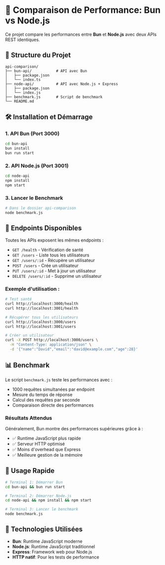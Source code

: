 # 🚀 Comparaison de Performance: Bun vs Node.js

Ce projet compare les performances entre **Bun** et **Node.js** avec deux APIs REST identiques.

## 📁 Structure du Projet

```
api-comparison/
├── bun-api/           # API avec Bun
│   ├── package.json
│   └── index.ts
├── node-api/          # API avec Node.js + Express  
│   ├── package.json
│   └── index.js
├── benchmark.js       # Script de benchmark
└── README.md
```

## 🛠️ Installation et Démarrage

### 1. API Bun (Port 3000)
```bash
cd bun-api
bun install
bun run start
```

### 2. API Node.js (Port 3001)  
```bash
cd node-api
npm install
npm start
```

### 3. Lancer le Benchmark
```bash
# Dans le dossier api-comparison
node benchmark.js
```

## 🔌 Endpoints Disponibles

Toutes les APIs exposent les mêmes endpoints :

- `GET /health` - Vérification de santé
- `GET /users` - Liste tous les utilisateurs
- `GET /users/:id` - Récupère un utilisateur
- `POST /users` - Crée un utilisateur
- `PUT /users/:id` - Met à jour un utilisateur  
- `DELETE /users/:id` - Supprime un utilisateur

### Exemple d'utilisation :

```bash
# Test santé
curl http://localhost:3000/health
curl http://localhost:3001/health

# Récupérer tous les utilisateurs
curl http://localhost:3000/users
curl http://localhost:3001/users

# Créer un utilisateur
curl -X POST http://localhost:3000/users \
  -H "Content-Type: application/json" \
  -d '{"name":"David","email":"david@example.com","age":28}'
```

## 📊 Benchmark

Le script `benchmark.js` teste les performances avec :
- 1000 requêtes simultanées par endpoint
- Mesure du temps de réponse
- Calcul des requêtes par seconde
- Comparaison directe des performances

### Résultats Attendus

Généralement, Bun montre des performances supérieures grâce à :
- ✅ Runtime JavaScript plus rapide
- ✅ Serveur HTTP optimisé  
- ✅ Moins d'overhead que Express
- ✅ Meilleure gestion de la mémoire

## 🚦 Usage Rapide

```bash
# Terminal 1: Démarrer Bun
cd bun-api && bun run start

# Terminal 2: Démarrer Node.js  
cd node-api && npm install && npm start

# Terminal 3: Lancer le benchmark
node benchmark.js
```

## 🔧 Technologies Utilisées

- **Bun**: Runtime JavaScript moderne
- **Node.js**: Runtime JavaScript traditionnel
- **Express**: Framework web pour Node.js
- **HTTP natif**: Pour les tests de performance